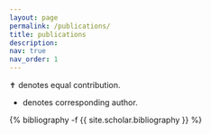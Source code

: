 ```yaml
---
layout: page
permalink: /publications/
title: publications
description: 
nav: true
nav_order: 1
---
```

<!-- _pages/publications.md -->
<div class="publications">

✝ denotes equal contribution.<br>

* denotes corresponding author.

{% bibliography -f {{ site.scholar.bibliography }} %}

</div>
